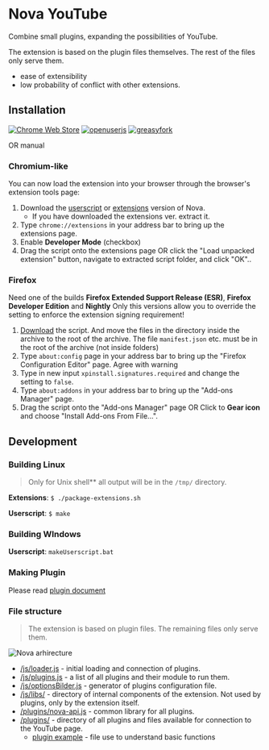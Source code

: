 # Nova YouTube

Combine small plugins, expanding the possibilities of YouTube.

The extension is based on the plugin files themselves. The rest of the files only serve them.
- ease of extensibility
- low probability of conflict with other extensions.

<!---
![Nova YouTube-extension](https://user-images.githubusercontent.com/13064767/212359552-117dde00-d0a7-42be-b719-4bd1745687e4.png)
-->

## Installation
<!---
[![Chrome Web Store](https://img.shields.io/chrome-web-store/users/miiheelkbegpkflplpmmkidaklfgjecb?style=flat-square&label=Chrome%20Web%20Store)](https://chrome.google.com/webstore/detail/miiheelkbegpkflplpmmkidaklfgjecb)
-->
[![Chrome Web Store](https://img.shields.io/chrome-web-store/users/miiheelkbegpkflplpmmkidaklfgjecb?style=flat-square&label=Chrome%20Web%20Store)](https://github.com/raingart/Nova-YouTube-extension/wiki/Stop-developing-NOVA-builds-as-extensions)
[![openuserjs](https://img.shields.io/badge/dynamic/json?style=flat-square&color=eee&amp;label=OpenUserJS&amp;query=%24.OpenUserJS.installs%5B0%5D.value&amp;suffix=%20installs&amp;url=https%3A%2F%2Fopenuserjs.org%2Fmeta%2Fraingart%2FNova_YouTube.meta.json)](https://openuserjs.org/scripts/raingart/Nova_YouTube)
[![greasyfork](https://img.shields.io/badge/dynamic/json?style=flat-square&color=blue&amp;label=GreasyFork&amp;query=total_installs&amp;suffix=%20installs&amp;url=https%3A%2F%2Fgreasyfork.org%2Fscripts%2F433360.json)](https://greasyfork.org/en/scripts/433360-nova-youtube)

OR manual

### Chromium-like
You can now load the extension into your browser through the browser's extension tools page:
1. Download the <a href="https://www.userscript.zone/search?q=Nova%20YouTube" download>userscript</a> or [extensions](https://github.com/raingart/Nova-YouTube-extension/archive/refs/heads/master.zip) version of Nova.
    * If you have downloaded the extensions ver. extract it.
2. Type `chrome://extensions` in your address bar to bring up the extensions page.
3. Enable __Developer Mode__ (checkbox)
4. Drag the script onto the extensions page OR click the "Load unpacked extension" button, navigate to extracted script folder, and click "OK"..

### Firefox
Need one of the builds __Firefox Extended Support Release (ESR)__, __Firefox Developer Edition__ and __Nightly__
Only this versions allow you to override the setting to enforce the extension signing requirement!
1. [Download](https://github.com/raingart/Nova-YouTube-extension/archive/refs/heads/master.zip) the script. And move the files in the directory inside the archive to the root of the archive. The file `manifest.json` etc. must be in the root of the archive (not inside folders)
2. Type `about:config` page in your address bar to bring up the "Firefox Configuration Editor" page. Agree with warning
3. Type in new input `xpinstall.signatures.required` and change the setting to `false`.
4. Type `about:addons` in your address bar to bring up the "Add-ons Manager" page.
5. Drag the script onto the "Add-ons Manager" page OR Click to __Gear icon__ and choose "Install Add-ons From File...".

## Development

### Building Linux
>Only for Unix shell** all output will be in the `/tmp/` directory.

**Extensions**: `$ ./package-extensions.sh`

**Userscript**: `$ make`

### Building WIndows
**Userscript**: `makeUserscript.bat`

### Making Plugin
Please read [plugin document](https://github.com/raingart/Nova-YouTube-extension/wiki/Plugin)

### File structure
>The extension is based on plugin files. The remaining files only serve them.

<img src="https://raw.githubusercontent.com/raingart/Nova-YouTube-extension/gh-pages/wiki_images/Nova-arhirecture.jpg" width="" alt="Nova arhirecture">

* [/js/loader.js](https://github.com/raingart/Nova-YouTube-extension/tree/master/js/loader.js) - initial loading and connection of plugins.
* [/js/plugins.js](https://github.com/raingart/Nova-YouTube-extension/blob/master/js/plugins.js) - a list of all plugins and their module to run them.
* [/js/optionsBilder.js](https://github.com/raingart/Nova-YouTube-extension/blob/master/js/optionsBilder.js) - generator of plugins configuration file.
* [/js/libs/](https://github.com/raingart/Nova-YouTube-extension/blob/master/js/libs) - directory of internal components of the extension. Not used by plugins, only by the extension itself.
* [/plugins/nova-api.js](https://github.com/raingart/Nova-YouTube-extension/blob/master/plugins/nova-api.js) - common library for all plugins.
* [/plugins/](https://github.com/raingart/Nova-YouTube-extension/tree/master/plugins) - directory of all plugins and files available for connection to the YouTube page.
  * [plugin example](https://github.com/raingart/Nova-YouTube-extension/blob/master/plugins/plugin_example.js) - file use to understand basic functions

